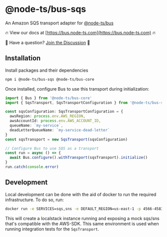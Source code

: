 # @node-ts/bus-sqs

An Amazon SQS transport adapter for [@node-ts/bus](https://bus.node-ts.com)

🔥 View our docs at [https://bus.node-ts.com](https://bus.node-ts.com) 🔥

🤔 Have a question? [Join the Discussion](https://github.com/node-ts/bus/discussions) 🤔

## Installation

Install packages and their dependencies

```bash
npm i @node-ts/bus-sqs @node-ts/bus-core
```

Once installed, configure Bus to use this transport during initialization:

```typescript
import { Bus } from '@node-ts/bus-core'
import { SqsTransport, SqsTransportConfiguration } from '@node-ts/bus-sqs'

const sqsConfiguration: SqsTransportConfiguration = {
  awsRegion: process.env.AWS_REGION,
  awsAccountId: process.env.AWS_ACCOUNT_ID,
  queueName: `my-service`,
  deadLetterQueueName: `my-service-dead-letter`
}
const sqsTransport = new SqsTransport(sqsConfiguration)

// Configure Bus to use SQS as a transport
const run = async () => {
  await Bus.configure().withTransport(sqsTransport).initialize()
}
run.catch(console.error)
```

## Development

Local development can be done with the aid of docker to run the required infrastructure. To do so, run:

```bash
docker run -e SERVICES=sqs,sns -e DEFAULT_REGION=us-east-1 -p 4566-4583:4566-4583 localstack/localstack
```

This will create a localstack instance running and exposing a mock sqs/sns that's compatible with the AWS-SDK. This same environment is used when running integration tests for the `SqsTransport`.
